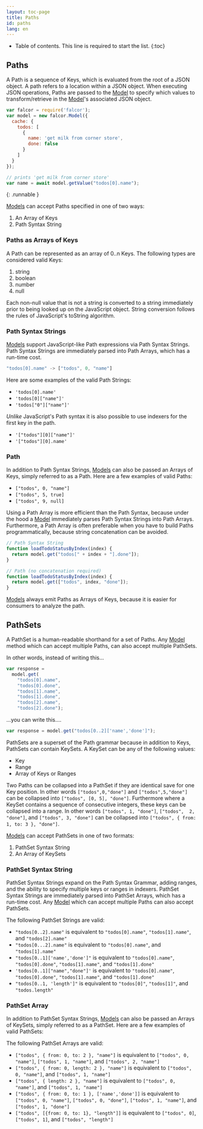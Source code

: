 ```yaml
---
layout: toc-page
title: Paths
id: paths
lang: en
---
```


* Table of contents. This line is required to start the list.
{:toc}

## Paths

A Path is a sequence of Keys, which is evaluated from the root of a JSON object. A path refers to a location within a JSON object. When executing JSON operations, Paths are passed to the [Model](http://netflix.github.io/falcor/documentation/model.html) to specify which values to transform/retrieve in the [Model](http://netflix.github.io/falcor/documentation/model.html)'s associated JSON object.

~~~js
var falcor = require('falcor');
var model = new falcor.Model({
  cache: {
    todos: [
      {
        name: 'get milk from corner store',
        done: false
      }
    ]
  }
});

// prints 'get milk from corner store'
var name = await model.getValue("todos[0].name");
~~~
{: .runnable }

[Models](http://netflix.github.io/falcor/documentation/model.html) can accept Paths specified in one of two ways:

1. An Array of Keys
2. Path Syntax String

### Paths as Arrays of Keys

A Path can be represented as an array of 0..n Keys. The following types are considered valid Keys:

1. string
2. boolean
3. number
4. null

Each non-null value that is not a string is converted to a string immediately prior to being looked up on the JavaScript object. String conversion follows the rules of JavaScript's toString algorithm.

### Path Syntax Strings

[Models](http://netflix.github.io/falcor/documentation/model.html) support JavaScript-like Path expressions via Path Syntax Strings. Path Syntax Strings are immediately parsed into Path Arrays, which has a run-time cost.

~~~js
"todos[0].name" -> ["todos", 0, "name"]
~~~

Here are some examples of the valid Path Strings:

* `'todos[0].name'`
* `'todos[0]["name"]'`
* `'todos["0"]["name"]'`

_Unlike_ JavaScript's Path syntax it is also possible to use indexers for the first key in the path.

* `'["todos"][0]["name"]'`
* `'["todos"][0].name'`

### Path

In addition to Path Syntax Strings, [Models](http://netflix.github.io/falcor/documentation/model.html) can also be passed an Arrays of Keys, simply referred to as a Path. Here are a few examples of valid Paths:

* `["todos", 0, "name"]`
* `["todos", 5, true]`
* `["todos", 9, null]`

Using a Path Array is more efficient than the Path Syntax, because under the hood a [Model](http://netflix.github.io/falcor/documentation/model.html) immediately parses Path Syntax Strings into Path Arrays. Furthermore, a Path Array is often preferable when you have to build Paths programmatically, because string concatenation can be avoided.

~~~js
// Path Syntax String
function loadTodoStatusByIndex(index) {
  return model.get("todos[" + index + "].done"]);
}

// Path (no concatenation required)
function loadTodoStatusByIndex(index) {
  return model.get(["todos", index, "done"]);
}
~~~

[Models](http://netflix.github.io/falcor/documentation/model.html) always emit Paths as Arrays of Keys, because it is easier for consumers to analyze the path.

## PathSets

A PathSet is a human-readable shorthand for a set of Paths. Any [Model](http://netflix.github.io/falcor/documentation/model.html) method which can accept multiple Paths, can also accept multiple PathSets.

In other words, instead of writing this...

~~~js
var response =
  model.get(
    "todos[0].name",
    "todos[0].done",
    "todos[1].name",
    "todos[1].done",
    "todos[2].name",
    "todos[2].done");
~~~

...you can write this....

~~~js
var response = model.get("todos[0..2]['name','done']");
~~~

PathSets are a superset of the Path grammar because in addition to Keys, PathSets can contain KeySets. A KeySet can be any of the following values:

* Key
* Range
* Array of Keys or Ranges

Two Paths can be collapsed into a PathSet if they are identical save for one Key position. In other words `["todos",0,"done"]` and `["todos",5,"done"]` can be collapsed into `["todos", [0, 5], "done"]`. Furthermore where a KeySet contains a sequence of consecutive integers, these keys can be collapsed into a range. In other words `["todos", 1, "done"]`, `["todos",  2, "done"]`, and `["todos", 3, "done"]` can be collapsed into `["todos", { from: 1, to: 3 }, "done"]`.

[Models](http://netflix.github.io/falcor/documentation/model.html) can accept PathSets in one of two formats:

1. PathSet Syntax String
2. An Array of KeySets

### PathSet Syntax String

PathSet Syntax Strings expand on the Path Syntax Grammar, adding ranges, and the ability to specify multiple keys or ranges in indexers. PathSet Syntax Strings are immediately parsed into PathSet Arrays, which has a run-time cost. Any [Model](http://netflix.github.io/falcor/documentation/model.html) which can accept multiple Paths can also accept PathSets.

The following PathSet Strings are valid:

* `"todos[0..2].name"` is equivalent to `"todos[0].name"`, `"todos[1].name"`, and `"todos[2].name"`
* `"todos[0...2].name"` is equivalent to `"todos[0].name"`, and `"todos[1].name"`
* `"todos[0..1]['name','done']"` is equivalent to `"todos[0].name"`, `"todos[0].done"`, `"todos[1].name"`, and `"todos[1].done"`
* `'todos[0..1]["name","done"]'` is equivalent to `"todos[0].name"`, `"todos[0].done"`, `"todos[1].name"`, and `"todos[1].done"`
* `"todos[0..1, 'length']"` is equivalent to `"todos[0]"`, `"todos[1]"`, and `"todos.length"`

### PathSet Array

In addition to PathSet Syntax Strings, [Models](http://netflix.github.io/falcor/documentation/model.html) can also be passed an Arrays of KeySets, simply referred to as a PathSet. Here are a few examples of valid PathSets:

The following PathSet Arrays are valid:

* `["todos", { from: 0, to: 2 }, "name"]` is equivalent to `["todos", 0, "name"]`, `["todos", 1, "name"]`, and `["todos", 2, "name"]`
* `["todos", { from: 0, length: 2 }, "name"]` is equivalent to `["todos", 0, "name"]`, and `["todos", 1, "name"]`
* `["todos", { length: 2 }, "name"]` is equivalent to `["todos", 0, "name"]`, and `["todos", 1, "name"]`
* `["todos", { from: 0, to: 1 }, ['name','done']]` is equivalent to `["todos", 0, "name"]`, `["todos", 0, "done"]`, `["todos", 1, "name"]`, and `["todos", 1, "done"]`
* `["todos", [{from: 0, to: 1}, "length"]]` is equivalent to `["todos", 0]`, `["todos", 1]`, and `["todos", "length"]`
